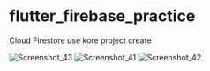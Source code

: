 # flutter_firebase_practice


Cloud Firestore use kore project create 

![Screenshot_43](https://github.com/riShad241/Assainment_14/assets/106663161/0ac0cf46-7860-4912-9adb-3dd49c52023b)
![Screenshot_41](https://github.com/riShad241/Assainment_14/assets/106663161/c2b6c4f2-03d2-4c48-8dde-b16d2b59938e)
![Screenshot_42](https://github.com/riShad241/Assainment_14/assets/106663161/906364ff-4531-45b2-8f62-503e3d8f2e00)
